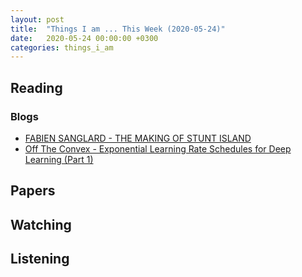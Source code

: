 ```yaml
---
layout: post
title:  "Things I am ... This Week (2020-05-24)"
date:   2020-05-24 00:00:00 +0300
categories: things_i_am
---
```


<!-- # Things I am ... This Week   -->

## Reading  

### Blogs

- [FABIEN SANGLARD - THE MAKING OF STUNT ISLAND][fs1]
- [Off The Convex - Exponential Learning Rate Schedules for Deep Learning (Part 1)][otc1]

## Papers

## Watching  


## Listening  

[fs1]:https://fabiensanglard.net/stunt_island/index.html
[otc1]:http://www.offconvex.org/2020/04/24/ExpLR1/